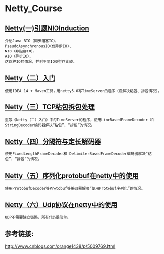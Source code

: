 # Netty_Course

## <a target=_blank href="http://www.cnblogs.com/orange1438/p/4994375.html">Netty(一)引题NIOInduction</a>
	介绍Java BIO（同步阻塞IO）、  
	PseudoAsynchronousIO(伪异步IO)、  
	NIO（非阻塞IO）、  
	AIO（异步IO）、
	这四种IO的情况，并对不同IO模型作比较。
	

## <a target=_blank href="http://www.cnblogs.com/orange1438/p/5003080.html">Netty（二）入门</a>
	使用IDEA 14 + Maven工具，用netty5.0写TimeServer的程序（没解决粘包、拆包情况）。
	

## <a target=_blank href="http://www.cnblogs.com/orange1438/p/5009769.html">Netty（三）TCP粘包拆包处理</a>
	重写《Netty（二）入门》中的TimeServer的程序，使用LineBasedFrameDecoder 和 StringDecoder编码器解决“粘包”、“拆包”的情况。

## <a target=_blank href="http://www.cnblogs.com/orange1438/p/5028697.html">Netty（四）分隔符与定长解码器</a>
	使用FixedLengthFrameDecoder和 DelimiterBasedFrameDecoder编码器解决“粘包”、“拆包”的情况。

## <a target=_blank href="http://www.cnblogs.com/orange1438/p/5075318.html">Netty（五）序列化protobuf在netty中的使用</a>
	使用ProtobufDecoder等Protobuf等编码器解决“使用Protobuf序列化”的情况。

## <a target=_blank href="http://www.cnblogs.com/orange1438/p/5148850.html">Netty（六）Udp协议在netty中的使用</a>
    UDP不需要建立链路，所有代码很简单。
    
## 参考链接:    
http://www.cnblogs.com/orange1438/p/5009769.html    